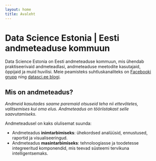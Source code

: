 ```yaml
---
layout: home
title: Avaleht
---
```


# Data Science Estonia | Eesti andmeteaduse kommuun

Data Science Estonia on Eesti andmeteaduse kommuun, mis ühendab praktiseerivaid andmeteadlasi, andmeteaduse meetodite kasutajaid, õppijaid ja muid huvilisi. Meie peamisteks suhtluskanaliteks on [Facebooki grupp](https://www.facebook.com/groups/datasci.ee/) ning [datasci.ee blogi](/blog).




## Mis on andmeteadus?

*Andmeid kasutades saame paremaid otsuseid teha nii ettevõtetes, valitsemises kui oma elus. Andmeteadus on tööriistakast selle saavutamiseks.*

<!-- TODO kui sissejuhatus valmis, siis anna link. Loe lähemalt sissejuhatavast seeriast. -->

Andmeteadusel on kaks olulisemat suunda:
* Andmeteadus **inimtarbimiseks**: ühekordsed analüüsid, ennustused, raportid ja visualiseeringud.
* Andmeteadus **masintarbimiseks**: tehnoloogiasse ja toodetesse integreeritud komponendid, mis teevad süsteemi tervikuna intelligentsemaks.